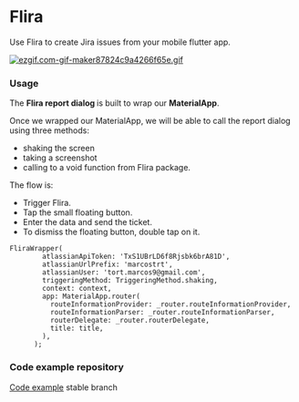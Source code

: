 # Flira

Use Flira to create Jira issues from your mobile flutter app.

[![ezgif.com-gif-maker87824c9a4266f65e.gif](https://s5.gifyu.com/images/ezgif.com-gif-maker87824c9a4266f65e.gif)](https://gifyu.com/image/S3sLN)

### Usage


The <b>Flira report dialog </b> is built to wrap our <b>MaterialApp</b>.

Once we wrapped our MaterialApp, we will be able to call the report dialog using three methods: 
- shaking the screen
- taking a screenshot
- calling to a void function from Flira package.

The flow is:
- Trigger Flira.
- Tap the small floating button.
- Enter the data and send the ticket.
- To dismiss the floating button, double tap on it.
```
FliraWrapper(
        atlassianApiToken: 'TxS1UBrLD6f8Rjsbk6brA81D',
        atlassianUrlPrefix: 'marcostrt',
        atlassianUser: 'tort.marcos9@gmail.com',
        triggeringMethod: TriggeringMethod.shaking,
        context: context,
        app: MaterialApp.router(
          routeInformationProvider: _router.routeInformationProvider,
          routeInformationParser: _router.routeInformationParser,
          routerDelegate: _router.routerDelegate,
          title: title,
        ),
      );
```
### Code example repository
[Code example](https://github.com/MarcosTort/flira) stable branch
